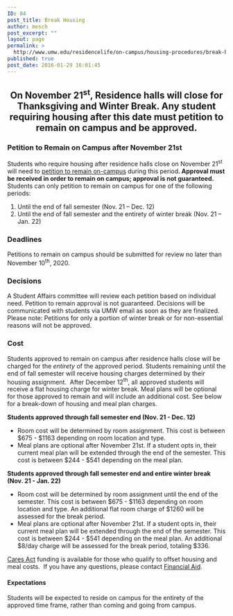 ```yaml
---
ID: 84
post_title: Break Housing
author: mesch
post_excerpt: ""
layout: page
permalink: >
  http://www.umw.edu/residencelife/on-campus/housing-procedures/break-housing/
published: true
post_date: 2016-01-29 16:01:45
---
```

<h2 style="text-align: center">On November <strong>21<sup>st</sup></strong>, Residence halls will close for Thanksgiving and Winter Break. Any student requiring housing after this date must petition to remain on campus and be approved.</h2>
<h3>Petition to Remain on Campus after November 21st</h3>
Students who require housing after residence halls close on November 21<sup>st</sup> will need to <a href="https://umw.presence.io/form/petition-to-remain-on-campus">petition to remain on-campus</a> during this period<strong>. Approval must be received in order to remain on campus; approval is not guaranteed. </strong>Students can only petition to remain on campus for one of the following periods:
<ol>
 	<li>Until the end of fall semester (Nov. 21 – Dec. 12)</li>
 	<li>Until the end of fall semester and the entirety of winter break (Nov. 21 – Jan. 22)</li>
</ol>
<h3>Deadlines</h3>
Petitions to remain on campus should be submitted for review no later than November 10<sup>th</sup>, 2020.
<h3>Decisions</h3>
A Student Affairs committee will review each petition based on individual need. Petition to remain approval is not guaranteed. Decisions will be communicated with students via UMW email as soon as they are finalized. Please note: Petitions for only a portion of winter break or for non-essential reasons will not be approved.
<h3>Cost</h3>
Students approved to remain on campus after residence halls close will be charged for the <em>entirety </em>of the approved period. Students remaining until the end of fall semester will receive housing charges determined by their housing assignment.  After December 12<sup>th</sup>, all approved students will receive a flat housing charge for winter break. Meal plans will be optional for those approved to remain and will include an additional cost. See below for a break-down of housing and meal plan charges.

<strong>Students approved through fall semester end (Nov. 21 - Dec. 12)</strong>
<ul>
 	<li>Room cost will be determined by room assignment. This cost is between $675 - $1163 depending on room location and type.</li>
 	<li>Meal plans are optional after November 21st. If a student opts in, their current meal plan will be extended through the end of the semester. This cost is between $244 - $541 depending on the meal plan.</li>
</ul>
<strong>Students approved through fall semester end and entire winter break (Nov. 21 - Jan. 22)</strong>
<ul>
 	<li>Room cost will be determined by room assignment until the end of the semester. This cost is between $675 - $1163 depending on room location and type. An additional flat room charge of $1260 will be assessed for the break period.</li>
 	<li>Meal plans are optional after November 21st. If a student opts in, their current meal plan will be extended through the end of the semester. This cost is between $244 - $541 depending on the meal plan. An additional $8/day charge will be assessed for the break period, totaling $336.</li>
</ul>
<a href="https://www.umw.edu/financialaid/cares-act/">Cares Act</a> funding is available for those who qualify to offset housing and meal costs.  If you have any questions, please contact <a href="https://www.umw.edu/financialaid/">Financial Aid</a>.
<h4>Expectations</h4>
Students will be expected to reside on campus for the entirety of the approved time frame, rather than coming and going from campus.
<h4></h4>